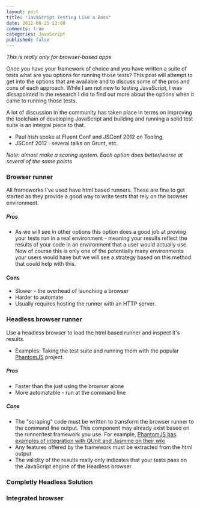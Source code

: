 ```yaml
---
layout: post
title: "JavaScript Testing Like a Boss"
date: 2012-06-25 22:08
comments: true
categories: JavaScript 
published: false
---
```


_This is really only for browser-based apps_ 

Once you have your framework of choice and you have written a suite of 
tests what are you options for running those tests? This post will attempt to get into the options that are available and to discuss
some of the pros and cons of each approach. While I am not new to
testing JavaScript, I was dissapointed in the research I did to find out
more about the options when it came to running those tests. 

A lot of discussion in the community has taken place in terms on
improving the toolchain of developing JavaScript and building and
running a solid test suite is an integral piece to that. 
* Paul Irish spoke at Fluent Conf and JSConf 2012 on Tooling, 
* JSConf 2012 : several talks on Grunt, etc.

_Note: almost make a scoring system. Each option does better/worse at
several of the same points_

### Browser runner
All frameworks I've used have html based runners. These are fine to get
started as they provide a good way to write tests that rely on the
browser environment.

##### Pros 
* As we will see in other options this option does a good job at proving
  your tests run in a real environment - meaning your results reflect
the results of your code in an environment that a user would actually
use. Now of course this is only one of the potentially many environments
your users would have but we will see a strategy based on this method
that could help with this.

#### Cons
* Slower - the overhead of launching a browser
* Harder to automate
* Usually requires hosting the runner with an HTTP server.

### Headless browser runner
Use a headless browser to load the html based runner and inspect it's
results. 
* Examples: Taking the test suite and running them with the popular
  [PhantomJS](http://phantomjs.org/) project. 

##### Pros
* Faster than the just using the browser alone
* More automatable - run at the command line
##### Cons
* The "scraping" code must be written to transform the browser runner to
  the command line output. This component may already exist based on the
runner/test framework you use. For example, [PhantomJS has examples of
integration with QUnit and Jasmine on their wiki](http://code.google.com/p/phantomjs/wiki/TestFrameworkIntegration)
* Any features offered by the framework must be extracted from the
  html output
* The validity of the results really only indicates that your tests pass
  on the JavaScript engine of the Headless browser

### Completly Headless Solution

### Integrated browser
